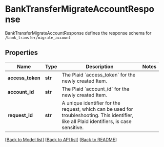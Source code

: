 # BankTransferMigrateAccountResponse

BankTransferMigrateAccountResponse defines the response schema for `/bank_transfer/migrate_account`
## Properties
Name | Type | Description | Notes
------------ | ------------- | ------------- | -------------
**access_token** | **str** | The Plaid &#x60;access_token&#x60; for the newly created Item. | 
**account_id** | **str** | The Plaid &#x60;account_id&#x60; for the newly created Item. | 
**request_id** | **str** | A unique identifier for the request, which can be used for troubleshooting. This identifier, like all Plaid identifiers, is case sensitive. | 

[[Back to Model list]](../README.md#documentation-for-models) [[Back to API list]](../README.md#documentation-for-api-endpoints) [[Back to README]](../README.md)


